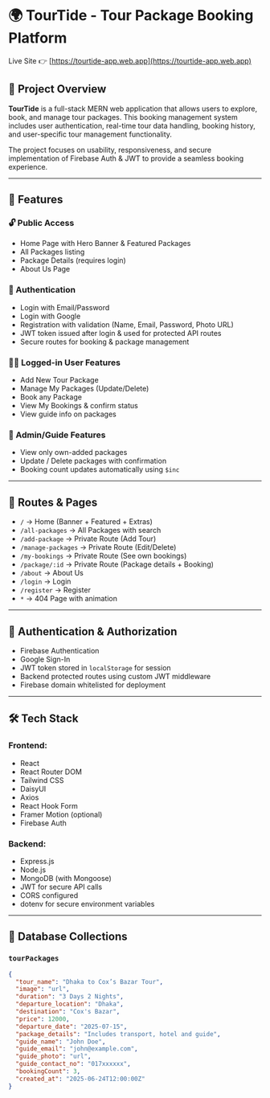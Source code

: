 # 🌍 TourTide - Tour Package Booking Platform

Live Site 👉 [https://tourtide-app.web.app](https://tourtide-app.web.app)

## 📌 Project Overview

**TourTide** is a full-stack MERN web application that allows users to explore, book, and manage tour packages. This booking management system includes user authentication, real-time tour data handling, booking history, and user-specific tour management functionality.

The project focuses on usability, responsiveness, and secure implementation of Firebase Auth & JWT to provide a seamless booking experience.

---

## 🚀 Features

### 🔓 Public Access
- Home Page with Hero Banner & Featured Packages
- All Packages listing
- Package Details (requires login)
- About Us Page

### 🔐 Authentication
- Login with Email/Password
- Login with Google
- Registration with validation (Name, Email, Password, Photo URL)
- JWT token issued after login & used for protected API routes
- Secure routes for booking & package management

### 🧑‍💻 Logged-in User Features
- Add New Tour Package
- Manage My Packages (Update/Delete)
- Book any Package
- View My Bookings & confirm status
- View guide info on packages

### 💼 Admin/Guide Features
- View only own-added packages
- Update / Delete packages with confirmation
- Booking count updates automatically using `$inc`

---

## 🧭 Routes & Pages

- `/` → Home (Banner + Featured + Extras)
- `/all-packages` → All Packages with search
- `/add-package` → Private Route (Add Tour)
- `/manage-packages` → Private Route (Edit/Delete)
- `/my-bookings` → Private Route (See own bookings)
- `/package/:id` → Private Route (Package details + Booking)
- `/about` → About Us
- `/login` → Login
- `/register` → Register
- `*` → 404 Page with animation

---

## 🔐 Authentication & Authorization

- Firebase Authentication
- Google Sign-In
- JWT token stored in `localStorage` for session
- Backend protected routes using custom JWT middleware
- Firebase domain whitelisted for deployment

---

## 🛠️ Tech Stack

### Frontend:
- React
- React Router DOM
- Tailwind CSS
- DaisyUI
- Axios
- React Hook Form
- Framer Motion (optional)
- Firebase Auth

### Backend:
- Express.js
- Node.js
- MongoDB (with Mongoose)
- JWT for secure API calls
- CORS configured
- dotenv for secure environment variables

---

## 📂 Database Collections

### `tourPackages`
```json
{
  "tour_name": "Dhaka to Cox’s Bazar Tour",
  "image": "url",
  "duration": "3 Days 2 Nights",
  "departure_location": "Dhaka",
  "destination": "Cox's Bazar",
  "price": 12000,
  "departure_date": "2025-07-15",
  "package_details": "Includes transport, hotel and guide",
  "guide_name": "John Doe",
  "guide_email": "john@example.com",
  "guide_photo": "url",
  "guide_contact_no": "017xxxxxx",
  "bookingCount": 3,
  "created_at": "2025-06-24T12:00:00Z"
}
